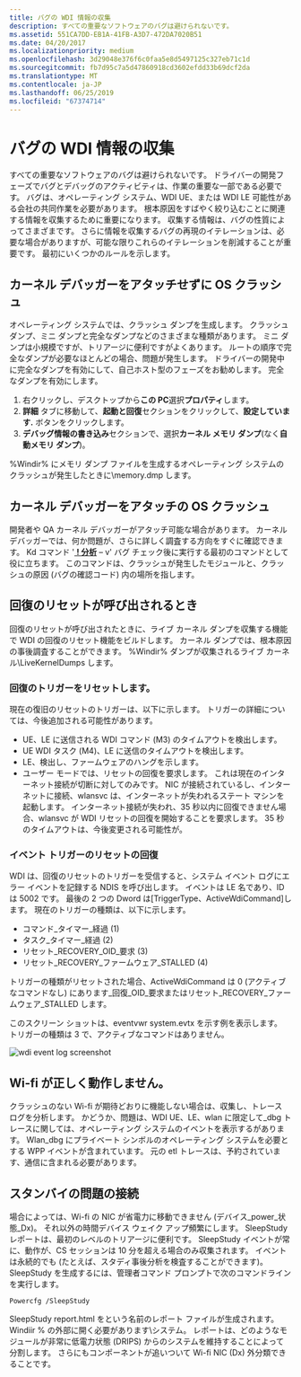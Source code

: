 ```yaml
---
title: バグの WDI 情報の収集
description: すべての重要なソフトウェアのバグは避けられないです。
ms.assetid: 551CA7DD-EB1A-41FB-A3D7-472DA7020B51
ms.date: 04/20/2017
ms.localizationpriority: medium
ms.openlocfilehash: 3d29048e376f6c0faa5e8d5497125c327eb71c1d
ms.sourcegitcommit: fb7d95c7a5d47860918cd3602efdd33b69dcf2da
ms.translationtype: MT
ms.contentlocale: ja-JP
ms.lasthandoff: 06/25/2019
ms.locfileid: "67374714"
---
```

# <a name="wdi-information-collection-for-bugs"></a>バグの WDI 情報の収集


すべての重要なソフトウェアのバグは避けられないです。 ドライバーの開発フェーズでバグとデバッグのアクティビティは、作業の重要な一部である必要です。 バグは、オペレーティング システム、WDI UE、または WDI LE 可能性がある会社の共同作業を必要があります。 根本原因をすばやく絞り込むことに関連する情報を収集するために重要になります。 収集する情報は、バグの性質によってさまざまです。 さらに情報を収集するバグの再現のイテレーションは、必要な場合がありますが、可能な限りこれらのイテレーションを削減することが重要です。 最初にいくつかのルールを示します。

## <a name="os-crash-without-kernel-debugger-attached"></a>カーネル デバッガーをアタッチせずに OS クラッシュ


オペレーティング システムでは、クラッシュ ダンプを生成します。 クラッシュ ダンプ、ミニ ダンプと完全なダンプなどのさまざまな種類があります。 ミニ ダンプは小規模ですが、トリアージに便利ですがよくあります。 ルートの順序で完全なダンプが必要なほとんどの場合、問題が発生します。 ドライバーの開発中に完全なダンプを有効にして、自己ホスト型のフェーズをお勧めします。 完全なダンプを有効にします。

1.  右クリックし、デスクトップから**この PC**選択**プロパティ**します。
2.  **詳細** タブに移動して、**起動と回復**セクションをクリックして、**設定しています.** ボタンをクリックします。
3.  **デバッグ情報の書き込み**セクションで、選択**カーネル メモリ ダンプ**(なく**自動メモリ ダンプ**)。

%Windir% にメモリ ダンプ ファイルを生成するオペレーティング システムのクラッシュが発生したときに\\memory.dmp します。
## <a name="os-crash-with-kernel-debugger-attached"></a>カーネル デバッガーをアタッチの OS クラッシュ


開発者や QA カーネル デバッガーがアタッチ可能な場合があります。 カーネル デバッガーでは、何か問題が、さらに詳しく調査する方向をすぐに確認できます。 Kd コマンド '[ **! 分析**](https://docs.microsoft.com/windows-hardware/drivers/debugger/-analyze) – v' バグ チェック後に実行する最初のコマンドとして役に立ちます。 このコマンドは、クラッシュが発生したモジュールと、クラッシュの原因 (バグの確認コード) 内の場所を指します。

## <a name="when-reset-recovery-is-invoked"></a>回復のリセットが呼び出されるとき


回復のリセットが呼び出されたときに、ライブ カーネル ダンプを収集する機能で WDI の回復のリセット機能をビルドします。 カーネル ダンプでは、根本原因の事後調査することができます。 %Windir% ダンプが収集されるライブ カーネル\\LiveKernelDumps します。

### <a name="reset-recovery-triggers"></a>回復のトリガーをリセットします。

現在の復旧のリセットのトリガーは、以下に示します。 トリガーの詳細については、今後追加される可能性があります。

-   UE、LE に送信される WDI コマンド (M3) のタイムアウトを検出します。
-   UE WDI タスク (M4)、LE に送信のタイムアウトを検出します。
-   LE、検出し、ファームウェアのハングを示します。
-   ユーザー モードでは、リセットの回復を要求します。 これは現在のインターネット接続が切断に対してのみです。 NIC が接続されているし、インターネットに接続、wlansvc は、インターネットが失われるステート マシンを起動します。 インターネット接続が失われ、35 秒以内に回復できません場合、wlansvc が WDI リセットの回復を開始することを要求します。 35 秒のタイムアウトは、今後変更される可能性が。

### <a name="events-for-reset-recovery-triggers"></a>イベント トリガーのリセットの回復

WDI は、回復のリセットのトリガーを受信すると、システム イベント ログにエラー イベントを記録する NDIS を呼び出します。 イベントは LE 名であり、ID は 5002 です。 最後の 2 つの Dword は\[TriggerType、ActiveWdiCommand\]します。 現在のトリガーの種類は、以下に示します。

-   コマンド\_タイマー\_経過 (1)
-   タスク\_タイマー\_経過 (2)
-   リセット\_RECOVERY\_OID\_要求 (3)
-   リセット\_RECOVERY\_ファームウェア\_STALLED (4)

トリガーの種類がリセットされた場合、ActiveWdiCommand は 0 (アクティブなコマンドなし) にあります\_回復\_OID\_要求またはリセット\_RECOVERY\_ファームウェア\_STALLED します。

このスクリーン ショットは、eventvwr system.evtx を示す例を表示します。 トリガーの種類は 3 で、アクティブなコマンドはありません。

![wdi event log screenshot](images/wdi-event-log-screenshot.png)

## <a name="when-wi-fi-malfunctions"></a>Wi-fi が正しく動作しません。


クラッシュのない Wi-fi が期待どおりに機能しない場合は、収集し、トレース ログを分析します。 かどうか、問題は、WDI UE、LE、wlan に限定して\_dbg トレースに関しては、オペレーティング システムのイベントを表示するがあります。 Wlan\_dbg にプライベート シンボルのオペレーティング システムを必要とする WPP イベントが含まれています。 元の etl トレースは、予約されています、通信に含まれる必要があります。

## <a name="connected-standby-issues"></a>スタンバイの問題の接続


場合によっては、Wi-fi の NIC が省電力に移動できません (デバイス\_power\_状態\_Dx)。 それ以外の時間デバイス ウェイク アップ頻繁にします。 SleepStudy レポートは、最初のレベルのトリアージに便利です。 SleepStudy イベントが常に、動作が、CS セッションは 10 分を超える場合のみ収集されます。 イベントは永続的でも (たとえば、スタディ事後分析を検査することができます)。 SleepStudy を生成するには、管理者コマンド プロンプトで次のコマンドラインを実行します。

```CMD
Powercfg /SleepStudy
```

SleepStudy report.html をという名前のレポート ファイルが生成されます。 Windiir % の外部に開く必要があります\\システム。 レポートは、どのようなモジュールが非常に低電力状態 (DRIPS) からのシステムを維持することによって分割します。 さらにもコンポーネントが追いついて Wi-fi NIC (Dx) 外分類できることです。

 

 





